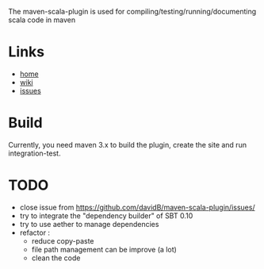 The maven-scala-plugin is used for compiling/testing/running/documenting scala code in maven

# Links

* [home](http://alchim31.free.fr/mvnsites/maven-scala-plugin/index.html)
* [wiki](https://github.com/davidB/maven-scala-plugin/wiki)
* [issues](https://github.com/davidB/maven-scala-plugin/issues/)

# Build

Currently, you need maven 3.x to build the plugin, create the site and run integration-test.
  
# TODO

* close issue from https://github.com/davidB/maven-scala-plugin/issues/
* try to integrate the "dependency builder" of SBT 0.10
* try to use aether to manage dependencies  
* refactor :
  * reduce copy-paste
  * file path management can be improve (a lot) 
  * clean the code
  
